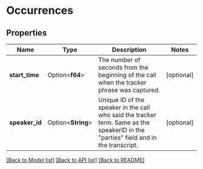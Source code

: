 # Occurrences

## Properties

Name | Type | Description | Notes
------------ | ------------- | ------------- | -------------
**start_time** | Option<**f64**> | The number of seconds from the beginning of the call when the tracker phrase was captured. | [optional]
**speaker_id** | Option<**String**> | Unique ID of the speaker in the call who said the tracker term. Same as the speakerID in the \"parties\" field and in the transcript. | [optional]

[[Back to Model list]](../README.md#documentation-for-models) [[Back to API list]](../README.md#documentation-for-api-endpoints) [[Back to README]](../README.md)


